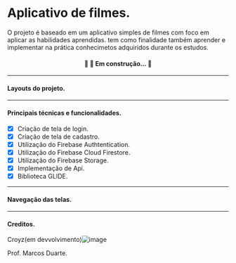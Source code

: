 # Aplicativo de filmes.
O projeto é baseado em um aplicativo simples de filmes com foco em aplicar as habilidades aprendidas. tem como finalidade também aprender e implementar na prática conhecimetos adquiridos durante os estudos.
<h4 align="center"> 
	🚧 🚀 Em construção...  🚧
</h4>

------------
#### Layouts do projeto.
------------
#### Principais técnicas e funcionalidades.
- [x] Criação de tela de login.
- [x] Criação de tela de cadastro.
- [x] Utilização do Firebase Authtentication.
- [x] Utilização do Firebase Cloud Firestore.
- [x] Utilização do Firebase Storage.
- [x] Implementação de Api.
- [x] Biblioteca GLIDE.
------------
#### Navegação das telas.
------------
#### Creditos.
Croyz(em devvolvimento)![image](https://github.com/CroyzCamel/Aplicativo-de-filmes/assets/141179127/a625340d-8186-44e0-b94b-d8087b96416f)

Prof. Marcos Duarte.


